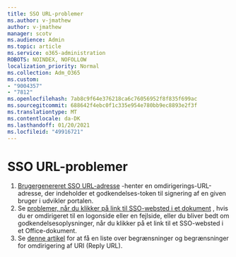 ```yaml
---
title: SSO URL-problemer
ms.author: v-jmathew
author: v-jmathew
manager: scotv
ms.audience: Admin
ms.topic: article
ms.service: o365-administration
ROBOTS: NOINDEX, NOFOLLOW
localization_priority: Normal
ms.collection: Adm_O365
ms.custom:
- "9004357"
- "7812"
ms.openlocfilehash: 7ab8c9f64e376218ca6c76056952f8f835f699ac
ms.sourcegitcommit: 688642f4ebc0f1c335e954e780bb9ec8893e2f3f
ms.translationtype: MT
ms.contentlocale: da-DK
ms.lasthandoff: 01/20/2021
ms.locfileid: "49916721"
---
```

# <a name="sso-url-issues"></a>SSO URL-problemer

1. [Brugergenereret SSO URL-adresse](https://docs.microsoft.com/rest/api/apimanagement/2019-12-01/User/GenerateSsoUrl) -henter en omdirigerings-URL-adresse, der indeholder et godkendelses-token til signering af en given bruger i udvikler portalen.
2. Se [problemer, når du klikker på link til SSO-websted i et dokument](https://docs.microsoft.com/office/troubleshoot/office-suite-issues/click-hyperlink-to-sso-website) , hvis du er omdirigeret til en logonside eller en fejlside, eller du bliver bedt om godkendelsesoplysninger, når du klikker på et link til et SSO-websted i et Office-dokument.
3. Se [denne artikel](https://docs.microsoft.com/azure/active-directory/develop/reply-url) for at få en liste over begrænsninger og begrænsninger for omdirigering af URI (Reply URL).
